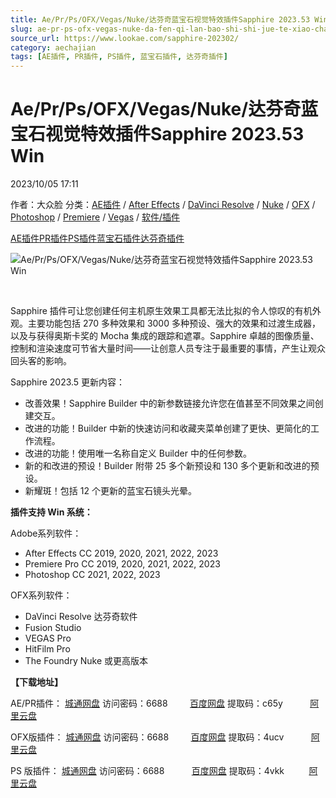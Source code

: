 ```yaml
---
title: Ae/Pr/Ps/OFX/Vegas/Nuke/达芬奇蓝宝石视觉特效插件Sapphire 2023.53 Win
slug: ae-pr-ps-ofx-vegas-nuke-da-fen-qi-lan-bao-shi-shi-jue-te-xiao-cha-jian-sapphire-2023-53-win
source_url: https://www.lookae.com/sapphire-202302/
category: aechajian
tags: [AE插件, PR插件, PS插件, 蓝宝石插件, 达芬奇插件]
---
```

# Ae/Pr/Ps/OFX/Vegas/Nuke/达芬奇蓝宝石视觉特效插件Sapphire 2023.53 Win

2023/10/05 17:11

作者：大众脸
分类：[AE插件](https://www.lookae.com/after-effects/aechajian/) / [After Effects](https://www.lookae.com/after-effects/) / [DaVinci Resolve](https://www.lookae.com/qitarjcj/resolvezy/) / [Nuke](https://www.lookae.com/qitarjcj/nukezy/) / [OFX](https://www.lookae.com/qitarjcj/ofxzy/) / [Photoshop](https://www.lookae.com/qitarjcj/pszy/) / [Premiere](https://www.lookae.com/qitarjcj/premierezy/) / [Vegas](https://www.lookae.com/qitarjcj/vegaszy/) / [软件/插件](https://www.lookae.com/qitarjcj/)

[AE插件](https://www.lookae.com/tag/ae%e6%8f%92%e4%bb%b6/)[PR插件](https://www.lookae.com/tag/pr%e6%8f%92%e4%bb%b6/)[PS插件](https://www.lookae.com/tag/ps%e6%8f%92%e4%bb%b6/)[蓝宝石插件](https://www.lookae.com/tag/%e8%93%9d%e5%ae%9d%e7%9f%b3%e6%8f%92%e4%bb%b6/)[达芬奇插件](https://www.lookae.com/tag/%e8%be%be%e8%8a%ac%e5%a5%87%e6%8f%92%e4%bb%b6/)

![Ae/Pr/Ps/OFX/Vegas/Nuke/达芬奇蓝宝石视觉特效插件Sapphire 2023.53 Win](https://www.lookae.com/wp-content/uploads/2022/11/Sapphire-2023-.jpg "Ae/Pr/Ps/OFX/Vegas/Nuke/达芬奇蓝宝石视觉特效插件Sapphire 2023.53 Win-LookAE.com")

[﻿﻿﻿](https://cloud.video.taobao.com//play/u/705956171/p/1/e/6/t/1/386908705808.mp4)

Sapphire 插件可让您创建任何主机原生效果工具都无法比拟的令人惊叹的有机外观。主要功能包括 270 多种效果和 3000 多种预设、强大的效果和过渡生成器，以及与获得奥斯卡奖的 Mocha 集成的跟踪和遮罩。Sapphire 卓越的图像质量、控制和渲染速度可节省大量时间——让创意人员专注于最重要的事情，产生让观众回头客的影响。

Sapphire 2023.5 更新内容：

* 改善效果！Sapphire Builder 中的新参数链接允许您在值甚至不同效果之间创建交互。
* 改进的功能！Builder 中新的快速访问和收藏夹菜单创建了更快、更简化的工作流程。
* 改进的功能！使用唯一名称自定义 Builder 中的任何参数。
* 新的和改进的预设！Builder 附带 25 多个新预设和 130 多个更新和改进的预设。
* 新耀斑！包括 12 个更新的蓝宝石镜头光晕。

**插件支持 Win 系统：**

Adobe系列软件：

* After Effects CC 2019, 2020, 2021, 2022, 2023
* Premiere Pro CC 2019, 2020, 2021, 2022, 2023
* Photoshop CC 2021, 2022, 2023

OFX系列软件：

* DaVinci Resolve 达芬奇软件
* Fusion Studio
* VEGAS Pro
* HitFilm Pro
* The Foundry Nuke 或更高版本

**【下载地址】**

AE/PR插件： [城通网盘](https://url70.ctfile.com/f/2827370-953029806-70df47?p=4431) 访问密码：6688         [百度网盘](https://pan.baidu.com/s/1e8Nnhaor-yNR2Z50wGmfkg?pwd=c65y) 提取码：c65y           [阿里云盘](https://www.aliyundrive.com/s/ZFGBNCNnSpT)

OFX版插件： [城通网盘](https://url70.ctfile.com/f/2827370-953029845-f43181?p=4431) 访问密码：6688         [百度网盘](https://pan.baidu.com/s/170oyfaCEYx_eH52uj-va7Q?pwd=4ucv) 提取码：4ucv           [阿里云盘](https://www.aliyundrive.com/s/obELhkzGf4S)

PS 版插件： [城通网盘](https://url70.ctfile.com/f/2827370-953029509-cb68d7?p=4431) 访问密码：6688           [百度网盘](https://pan.baidu.com/s/1bx1njyrvDZ7g67gY-jbZfw?pwd=4vkk) 提取码：4vkk          [阿里云盘](https://www.aliyundrive.com/s/7fuQR43czTH)
